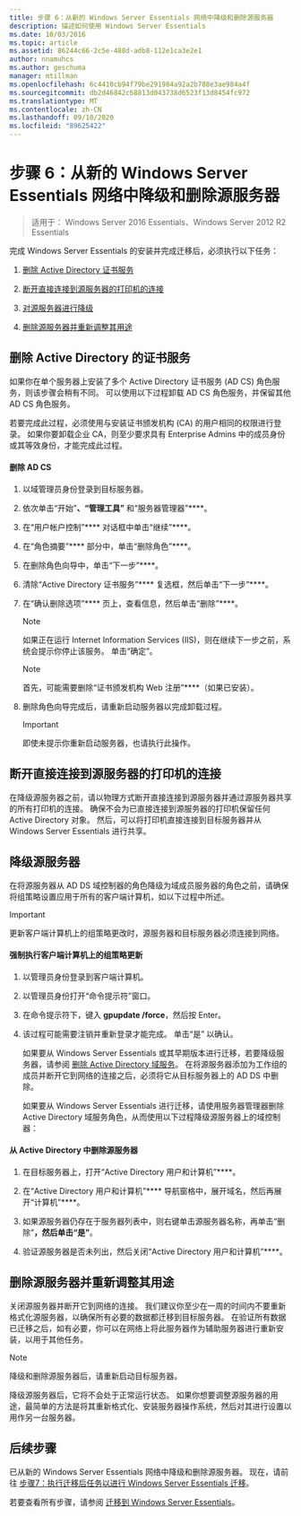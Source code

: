 ```yaml
---
title: 步骤 6：从新的 Windows Server Essentials 网络中降级和删除源服务器
description: 描述如何使用 Windows Server Essentials
ms.date: 10/03/2016
ms.topic: article
ms.assetid: 86244c66-2c5e-488d-adb8-112e1ca3e2e1
author: nnamuhcs
ms.author: geschuma
manager: mtillman
ms.openlocfilehash: 6c4410cb94f79be291984a92a2b788e3ae984a4f
ms.sourcegitcommit: db2d46842c68813d043738d6523f13d8454fc972
ms.translationtype: MT
ms.contentlocale: zh-CN
ms.lasthandoff: 09/10/2020
ms.locfileid: "89625422"
---
```

# <a name="step-6-demote-and-remove-the-source-server-from-the-new-windows-server-essentials-network"></a>步骤 6：从新的 Windows Server Essentials 网络中降级和删除源服务器

>适用于： Windows Server 2016 Essentials、Windows Server 2012 R2 Essentials

完成 Windows Server Essentials 的安装并完成迁移后，必须执行以下任务：

1.  [删除 Active Directory 证书服务](Step-6--Demote-and-remove-the-Source-Server-from-the-new-Windows-Server-Essentials-network.md#BKMK_ADCS)

2.  [断开直接连接到源服务器的打印机的连接](Step-6--Demote-and-remove-the-Source-Server-from-the-new-Windows-Server-Essentials-network.md#BKMK_PhysicallyDisconnect)

3.  [对源服务器进行降级](Step-6--Demote-and-remove-the-Source-Server-from-the-new-Windows-Server-Essentials-network.md#BKMK_DemoteTheSourceServer)

4.  [删除源服务器并重新调整其用途](Step-6--Demote-and-remove-the-Source-Server-from-the-new-Windows-Server-Essentials-network.md#BKMK_RemoveTheSourceServer)

##  <a name="remove-active-directory-certificate-services"></a><a name="BKMK_ADCS"></a> 删除 Active Directory 的证书服务
 如果你在单个服务器上安装了多个 Active Directory 证书服务 (AD CS) 角色服务，则该步骤会稍有不同。 可以使用以下过程卸载 AD CS 角色服务，并保留其他 AD CS 角色服务。

 若要完成此过程，必须使用与安装证书颁发机构 (CA) 的用户相同的权限进行登录。 如果你要卸载企业 CA，则至少要求具有 Enterprise Admins 中的成员身份或其等效身份，才能完成此过程。

#### <a name="to-remove-ad-cs"></a>删除 AD CS

1.  以域管理员身份登录到目标服务器。

2.  依次单击“开始”****、“管理工具”**** 和“服务器管理器”****。

3.  在“用户帐户控制”**** 对话框中单击“继续”****。

4.  在“角色摘要”**** 部分中，单击“删除角色”****。

5.  在删除角色向导中，单击“下一步”****。

6.  清除“Active Directory 证书服务”**** 复选框，然后单击“下一步”****。

7.  在“确认删除选项”**** 页上，查看信息，然后单击“删除”****。

    > [!NOTE]
    >  如果正在运行 Internet Information Services (IIS)，则在继续下一步之前，系统会提示你停止该服务。 单击“确定”。 

    > [!NOTE]
    >  首先，可能需要删除“证书颁发机构 Web 注册”****（如果已安装）。

8.  删除角色向导完成后，请重新启动服务器以完成卸载过程。

    > [!IMPORTANT]
    >  即使未提示你重新启动服务器，也请执行此操作。

##  <a name="disconnect-printers-that-are-directly-connected-to-the-source-server"></a><a name="BKMK_PhysicallyDisconnect"></a> 断开直接连接到源服务器的打印机的连接
 在降级源服务器之前，请以物理方式断开直接连接到源服务器并通过源服务器共享的所有打印机的连接。 确保不会为已直接连接到源服务器的打印机保留任何 Active Directory 对象。 然后，可以将打印机直接连接到目标服务器并从 Windows Server Essentials 进行共享。

##  <a name="demote-the-source-server"></a><a name="BKMK_DemoteTheSourceServer"></a> 降级源服务器
 在将源服务器从 AD DS 域控制器的角色降级为域成员服务器的角色之前，请确保将组策略设置应用于所有的客户端计算机，如以下过程中所述。

> [!IMPORTANT]
>  更新客户端计算机上的组策略更改时，源服务器和目标服务器必须连接到网络。

#### <a name="to-force-a-group-policy-update-on-a-client-computer"></a>强制执行客户端计算机上的组策略更新

1. 以管理员身份登录到客户端计算机。

2. 以管理员身份打开“命令提示符”窗口。

3. 在命令提示符下，键入 **gpupdate /force**，然后按 Enter。

4. 该过程可能需要注销并重新登录才能完成。 单击“是”  以确认。

   如果要从 Windows Server Essentials 或其早期版本进行迁移，若要降级服务器，请参阅 [删除 Active Directory 域服务](/previous-versions/windows/it-pro/windows-server-2012-R2-and-2012/hh472163(v=ws.11))。 在将源服务器添加为工作组的成员并断开它到网络的连接之后，必须将它从目标服务器上的 AD DS 中删除。

   如果要从 Windows Server Essentials 进行迁移，请使用服务器管理器删除 Active Directory 域服务角色，从而使用以下过程降级源服务器上的域控制器：

#### <a name="to-remove-the-source-server-from-active-directory"></a>从 Active Directory 中删除源服务器

1.  在目标服务器上，打开“Active Directory 用户和计算机”****。

2.  在“Active Directory 用户和计算机”**** 导航窗格中，展开域名，然后再展开“计算机”****。

3.  如果源服务器仍存在于服务器列表中，则右键单击源服务器名称，再单击“删除”****，然后单击“是”****。

4.  验证源服务器是否未列出，然后关闭“Active Directory 用户和计算机”****。

##  <a name="remove-and-repurpose-the-source-server"></a><a name="BKMK_RemoveTheSourceServer"></a> 删除源服务器并重新调整其用途
 关闭源服务器并断开它到网络的连接。 我们建议你至少在一周的时间内不要重新格式化源服务器，以确保所有必要的数据都迁移到目标服务器。 在验证所有数据已迁移之后，如有必要，你可以在网络上将此服务器作为辅助服务器进行重新安装，以用于其他任务。

> [!NOTE]
>  降级和删除源服务器后，请重新启动目标服务器。

 降级源服务器后，它将不会处于正常运行状态。 如果你想要调整源服务器的用途，最简单的方法是将其重新格式化、安装服务器操作系统，然后对其进行设置以用作另一台服务器。

## <a name="next-steps"></a>后续步骤
 已从新的 Windows Server Essentials 网络中降级和删除源服务器。 现在，请前往 [步骤7：执行迁移后任务以进行 Windows Server Essentials 迁移](Step-7--Perform-post-migration-tasks-for-the-Windows-Server-Essentials-migration.md)。


若要查看所有步骤，请参阅 [迁移到 Windows Server Essentials](Migrate-from-Previous-Versions-to-Windows-Server-Essentials-or-Windows-Server-Essentials-Experience.md)。